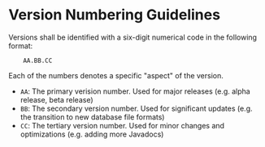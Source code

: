 # Version Numbering Guidelines

Versions shall be identified with a six-digit numerical
code in the following format:
```
    AA.BB.CC
```
Each of the numbers denotes a specific "aspect" of the
version.

- `AA`: The primary verision number. Used for major releases
(e.g. alpha release, beta release)
- `BB`: The secondary version number. Used for significant updates
(e.g. the transition to new database file formats)
- `CC`: The tertiary version number. Used for minor changes and optimizations
(e.g. adding more Javadocs)